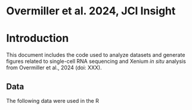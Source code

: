 # Overmiller et al. 2024, JCI Insight

# Introduction

This document includes the code used to analyze datasets and
generate figures related to single-cell RNA sequencing and Xenium _in situ_ analysis from 
Overmiller et al., 2024 (doi: XXX).

## Data

The following data were used in the R 

